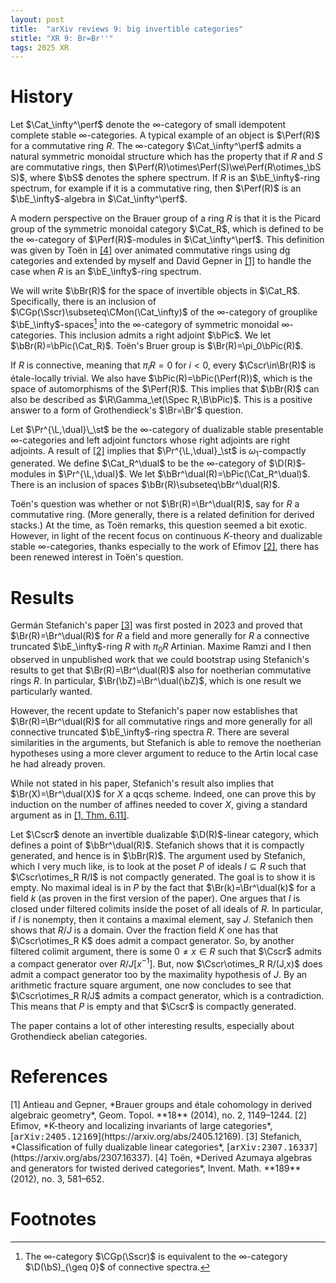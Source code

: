 ```yaml
---
layout: post
title:  "arXiv reviews 9: big invertible categories"
stitle: "XR 9: Br=Br''"
tags: 2025 XR
---
```

<div style="display:none">
$
\newcommand\A{\mathrm{A}}
\newcommand\D{\mathrm{D}}
\newcommand\E{\mathrm{E}}
\newcommand\G{\mathrm{G}}
\newcommand\H{\mathrm{H}}
\newcommand\K{\mathrm{K}}
\newcommand\L{\mathrm{L}}
\newcommand\M{\mathrm{M}}
\newcommand\Ascr{\mathcal{A}}
\newcommand\Cscr{\mathcal{C}}
\newcommand\Dscr{\mathcal{D}}
\newcommand\Escr{\mathcal{E}}
\newcommand\Kscr{\mathcal{K}}
\newcommand\Perfscr{\mathcal{P}\mathrm{erf}}
\newcommand\Acscr{\mathcal{A}\mathrm{c}}
\newcommand\heart{\heartsuit}
\newcommand\cn{\mathrm{cn}}
\newcommand\op{\mathrm{op}}
\newcommand\Ho{\mathrm{Ho}}
\newcommand\dR{\mathrm{dR}}
\newcommand\HH{\mathrm{HH}}
\newcommand\TC{\mathrm{TC}}
\newcommand{\bMap}{\mathbf{Map}}
\newcommand{\End}{\mathrm{End}}
\newcommand{\Mod}{\mathrm{Mod}}
\newcommand\bE{\mathbf{E}}
\newcommand\bZ{\mathbf{Z}}
\newcommand\bAM{\mathbf{AM}}
\newcommand\bLM{\mathbf{LM}}
\newcommand\Spec{\mathrm{Spec}}
\newcommand\we{\simeq}
\newcommand\qc{\mathrm{qc}}
\newcommand\id{\mathrm{id}}
\newcommand\Sp{\mathrm{Sp}}
\newcommand\Cat{\mathrm{Cat}}
\newcommand\perf{\mathrm{perf}}
\newcommand\Mot{\mathrm{Mot}}
\newcommand\loc{\mathrm{loc}}
\newcommand\unit{\mathbf{1}}
\newcommand\Perf{\mathrm{Perf}}
\newcommand\Fun{\mathrm{Fun}}
\newcommand\fin{\mathrm{fin}}
\newcommand\Ac{\mathrm{Ac}}
\newcommand\bPic{\mathbf{Pic}}
\newcommand\bBr{\mathbf{Br}}
\newcommand\CGp{\mathbf{CGp}}
\newcommand\CMon{\mathbf{CMon}}
\newcommand\Sscr{\mathcal{S}}
\newcommand\Lscr{\mathcal{L}}
\newcommand\Br{\mathrm{Br}}
\newcommand\dual{\mathrm{dual}}
\newcommand\Nuc{\mathrm{Nuc}}
\newcommand\bS{\mathbf{S}}
\newcommand\st{\mathrm{st}}
\newcommand\R{\mathrm{R}}
\newcommand\et{\mathrm{ét}}
\newcommand\B{\mathrm{B}}
$
</div>

<!--ëé-->

# History

Let $\Cat_\infty^\perf$ denote the $\infty$-category of small idempotent complete stable
$\infty$-categories. A typical example of an object is $\Perf(R)$ for a commutative ring $R$.
The $\infty$-category $\Cat_\infty^\perf$ admits a natural symmetric monoidal structure which has the property that 
if $R$ and $S$ are commutative rings, then $\Perf(R)\otimes\Perf(S)\we\Perf(R\otimes_\bS S)$,
where $\bS$ denotes the sphere spectrum. If $R$ is an $\bE_\infty$-ring spectrum, for example if it
is a commutative ring, then $\Perf(R)$ is an $\bE_\infty$-algebra in $\Cat_\infty^\perf$.

A modern perspective on the Brauer group of a ring $R$ is that it is the Picard group of the
symmetric monoidal category $\Cat_R$, which is defined to be the $\infty$-category of
$\Perf(R)$-modules in $\Cat_\infty^\perf$. This definition was given by Toën in [\[4\]](#toen) over animated
commutative rings using dg categories and extended by myself and David Gepner in [\[1\]](#ag) to handle the case
when $R$ is an $\bE_\infty$-ring spectrum.

We will write $\bBr(R)$ for the space of invertible objects in $\Cat_R$. Specifically, there is an inclusion
of $\CGp(\Sscr)\subseteq\CMon(\Cat_\infty)$ of the $\infty$-category of grouplike $\bE_\infty$-spaces[^a] into
the $\infty$-category of symmetric monoidal $\infty$-categories. This inclusion admits a right
adjoint $\bPic$. We let $\bBr(R)=\bPic(\Cat_R)$. Toën's Bruer group is $\Br(R)=\pi_0\bPic(R)$.

[^a]: The $\infty$-category $\CGp(\Sscr)$ is equivalent to the $\infty$-category $\D(\bS)_{\geq 0}$
    of connective spectra.

If $R$ is connective, meaning that $\pi_iR=0$ for $i<0$, every $\Cscr\in\Br(R)$ is étale-locally
trivial. We also have $\bPic(R)=\bPic(\Perf(R))$, which is the space of automorphisms of the
$\Perf(R)$. This implies that $\bBr(R)$ can also be described as $\R\Gamma_\et(\Spec R,\B\bPic)$.
This is a positive answer to a form of Grothendieck's $\Br=\Br'$ question.

Let $\Pr^{\L,\dual}\_\st$ be the $\infty$-category of dualizable stable presentable $\infty$-categories and
left adjoint functors whose right adjoints are right adjoints. A result of [\[2\]](#efimov) implies
that $\Pr^{\L,\dual}_\st$ is $\omega_1$-compactly generated.
We define $\Cat_R^\dual$ to be the $\infty$-category
of $\D(R)$-modules in $\Pr^{\L,\dual}$. We let $\bBr^\dual(R)=\bPic(\Cat_R^\dual)$. There is an
inclusion of spaces $\bBr(R)\subseteq\bBr^\dual(R)$.

Toën's question was whether or not $\Br(R)=\Br^\dual(R)$, say for $R$ a commutative ring. (More generally, there is
a related definition for derived stacks.) At the time, as Toën remarks, this
question seemed a bit exotic. However, in light of the recent focus on continuous $K$-theory and
dualizable stable $\infty$-categories, thanks especially to the work of Efimov [\[2\]](#efimov),
there has been renewed interest in Toën's question.



# Results

Germán Stefanich's paper [\[3\]](#stefanich) was first posted in 2023 and proved that $\Br(R)=\Br^\dual(R)$ for $R$ a field
and more generally for $R$ a connective truncated $\bE_\infty$-ring $R$ with $\pi_0R$ Artinian.
Maxime Ramzi and I then observed in unpublished work that we could bootstrap using Stefanich's results
to get that $\Br(R)=\Br^\dual(R)$ also for noetherian commutative rings $R$. In particular,
$\Br(\bZ)=\Br^\dual(\bZ)$, which is one result we particularly wanted.

However, the recent update to Stefanich's paper now establishes that $\Br(R)=\Br^\dual(R)$ for all
commutative rings and more generally for all connective truncated $\bE_\infty$-ring spectra $R$.
There are several similarities in the arguments, but Stefanich is able to remove the noetherian
hypotheses using a more clever argument to reduce to the Artin local case he had already
proven.

While not stated in his paper, Stefanich's result also implies that $\Br(X)=\Br^\dual(X)$ for $X$ a
qcqs scheme. Indeed, one can prove this by induction on the number of affines needed to cover $X$,
giving a standard argument as in [\[1, Thm. 6.11\]](#ag).

Let $\Cscr$ denote an invertible dualizable $\D(R)$-linear category, which defines a point of
$\bBr^\dual(R)$. Stefanich shows that it is compactly generated, and hence is in $\bBr(R)$.
The argument used by Stefanich, which I very much like, is to look at the poset $P$ of ideals $I\subseteq R$ such
that $\Cscr\otimes_R R/I$ is not compactly generated. The goal is to show it is empty. No maximal
ideal is in $P$ by the fact that $\Br(k)=\Br^\dual(k)$ for a field $k$ (as proven in the first
        version of the paper). One argues that $I$ is
closed under filtered colimits inside the poset of all ideals of $R$. In particular, if $I$ is
nonempty, then it contains a maximal element, say $J$. Stefanich then shows that $R/J$ is a domain.
Over the fraction field $K$ one has that $\Cscr\otimes_R K$ does admit a compact generator. So, by
another filtered colimit argument,
there is some $0\neq x\in R$ such that $\Cscr$ admits a compact generator over $R/J[x^{-1}]$.
But, now $\Cscr\otimes_R R/(J,x)$ does admit a compact generator too by the maximality hypothesis
of $J$. By an arithmetic fracture square argument, one now concludes to see that $\Cscr\otimes_R
R/J$ admits a
compact generator, which is a contradiction. This means that $P$ is empty and that $\Cscr$ is compactly
generated.

The paper contains a lot of other interesting results, especially about Grothendieck abelian
categories.



# References

<span id="ag">
    [1] Antieau and Gepner, *Brauer groups and étale cohomology in derived algebraic geometry*,
    Geom. Topol. **18** (2014), no. 2, 1149–1244.
</span>

<span id="efimov">
    [2] Efimov, *K-theory and localizing invariants of large categories*,
    [<tt>arXiv:2405.12169</tt>](https://arxiv.org/abs/2405.12169).
</span>

<span id="stefanich">
    [3] Stefanich, *Classification of fully dualizable linear categories*,
    [<tt>arXiv:2307.16337</tt>](https://arxiv.org/abs/2307.16337).
</span>

<span id="toen">
    [4] Toën, *Derived Azumaya algebras and generators for twisted derived categories*, Invent. Math.
    **189** (2012), no. 3, 581–652.
</span>



# Footnotes
